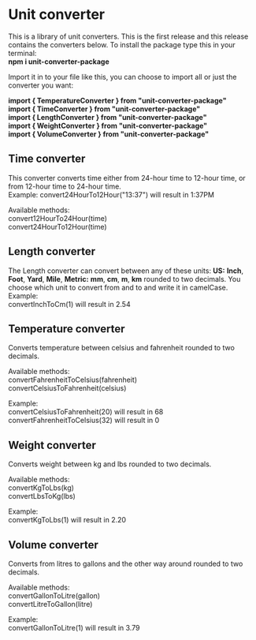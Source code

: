 # Unit converter
This is a library of unit converters. This is the first release and this release contains the converters below.
To install the package type this in your terminal:  
**npm i unit-converter-package**  
  
Import it in to your file like this, you can choose to import all or just the converter you want:  
  
**import { TemperatureConverter } from "unit-converter-package"**  
**import { TimeConverter } from "unit-converter-package"**  
**import { LengthConverter } from "unit-converter-package"**  
**import { WeightConverter } from "unit-converter-package"**  
**import { VolumeConverter } from "unit-converter-package"**  

## Time converter
This converter converts time either from 24-hour time to 12-hour time, or from 12-hour time to 24-hour time.  
Example: 
convert24HourTo12Hour("13:37") will result in 1:37PM  
  
Available methods:  
convert12HourTo24Hour(time)  
convert24HourTo12Hour(time)  

## Length converter
The Length converter can convert between any of these units: **US:** **Inch**, **Foot**, **Yard**, **Mile**, **Metric:** **mm**, **cm**, **m**, **km** rounded to two decimals.
You choose which unit to convert from and to and write it in camelCase.  
Example:  
convertInchToCm(1) will result in 2.54  
## Temperature converter
Converts temperature between celsius and fahrenheit rounded to two decimals.  
  
Available methods:  
convertFahrenheitToCelsius(fahrenheit)  
convertCelsiusToFahrenheit(celsius)  
  
Example:  
convertCelsiusToFahrenheit(20) will result in 68  
convertFahrenheitToCelsius(32) will result in 0  
  
## Weight converter
Converts weight between kg and lbs rounded to two decimals.  
  
Available methods:  
convertKgToLbs(kg)  
convertLbsToKg(lbs)  
  
Example:  
convertKgToLbs(1) will result in 2.20  
  
## Volume converter
Converts from litres to gallons and the other way around rounded to two decimals.  
  
Available methods:    
convertGallonToLitre(gallon)  
convertLitreToGallon(litre)  
  
Example:  
convertGallonToLitre(1) will result in 3.79
